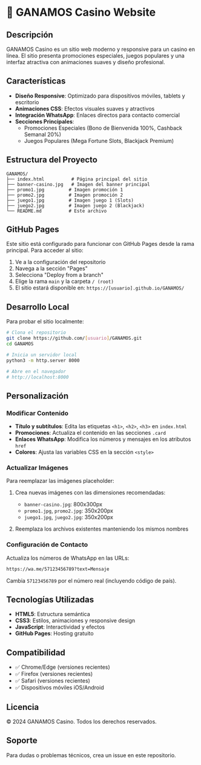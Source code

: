# 🎰 GANAMOS Casino Website

## Descripción

GANAMOS Casino es un sitio web moderno y responsive para un casino en línea. El sitio presenta promociones especiales, juegos populares y una interfaz atractiva con animaciones suaves y diseño profesional.

## Características

- **Diseño Responsive**: Optimizado para dispositivos móviles, tablets y escritorio
- **Animaciones CSS**: Efectos visuales suaves y atractivos
- **Integración WhatsApp**: Enlaces directos para contacto comercial
- **Secciones Principales**:
  - Promociones Especiales (Bono de Bienvenida 100%, Cashback Semanal 20%)
  - Juegos Populares (Mega Fortune Slots, Blackjack Premium)

## Estructura del Proyecto

```
GANAMOS/
├── index.html          # Página principal del sitio
├── banner-casino.jpg   # Imagen del banner principal
├── promo1.jpg         # Imagen promoción 1
├── promo2.jpg         # Imagen promoción 2
├── juego1.jpg         # Imagen juego 1 (Slots)
├── juego2.jpg         # Imagen juego 2 (Blackjack)
└── README.md          # Este archivo
```

## GitHub Pages

Este sitio está configurado para funcionar con GitHub Pages desde la rama principal. Para acceder al sitio:

1. Ve a la configuración del repositorio
2. Navega a la sección "Pages"
3. Selecciona "Deploy from a branch"
4. Elige la rama `main` y la carpeta `/ (root)`
5. El sitio estará disponible en: `https://[usuario].github.io/GANAMOS/`

## Desarrollo Local

Para probar el sitio localmente:

```bash
# Clona el repositorio
git clone https://github.com/[usuario]/GANAMOS.git
cd GANAMOS

# Inicia un servidor local
python3 -m http.server 8000

# Abre en el navegador
# http://localhost:8000
```

## Personalización

### Modificar Contenido

- **Título y subtítulos**: Edita las etiquetas `<h1>`, `<h2>`, `<h3>` en `index.html`
- **Promociones**: Actualiza el contenido en las secciones `.card` 
- **Enlaces WhatsApp**: Modifica los números y mensajes en los atributos `href`
- **Colores**: Ajusta las variables CSS en la sección `<style>`

### Actualizar Imágenes

Para reemplazar las imágenes placeholder:

1. Crea nuevas imágenes con las dimensiones recomendadas:
   - `banner-casino.jpg`: 800x300px
   - `promo1.jpg`, `promo2.jpg`: 350x200px  
   - `juego1.jpg`, `juego2.jpg`: 350x200px

2. Reemplaza los archivos existentes manteniendo los mismos nombres

### Configuración de Contacto

Actualiza los números de WhatsApp en las URLs:
```html
https://wa.me/57123456789?text=Mensaje
```

Cambia `57123456789` por el número real (incluyendo código de país).

## Tecnologías Utilizadas

- **HTML5**: Estructura semántica
- **CSS3**: Estilos, animaciones y responsive design
- **JavaScript**: Interactividad y efectos
- **GitHub Pages**: Hosting gratuito

## Compatibilidad

- ✅ Chrome/Edge (versiones recientes)
- ✅ Firefox (versiones recientes)  
- ✅ Safari (versiones recientes)
- ✅ Dispositivos móviles iOS/Android

## Licencia

© 2024 GANAMOS Casino. Todos los derechos reservados.

## Soporte

Para dudas o problemas técnicos, crea un issue en este repositorio.